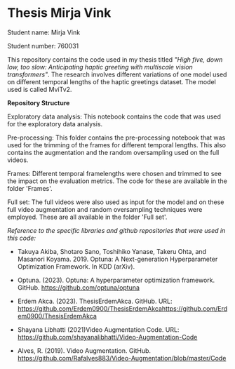 # Thesis Mirja Vink

Student name: Mirja Vink

Student number: 760031

This repository contains the code used in my thesis titled _"High five, down low, too slow: Anticipating haptic greeting with multiscale vision transformers"_. The research involves different variations of one model used on different temporal lengths of the haptic greetings dataset. The model used is called MviTv2. 

**Repository Structure**

Exploratory data analysis: This notebook contains the code that was used for the exploratory data analysis. 

Pre-processing: This folder contains the pre-processing notebook that was used for the trimming of the frames for different temporal lengths. This also contains the augmentation and the random oversampling used on the full videos. 

Frames: Different temporal framelengths were chosen and trimmed to see the impact on the evaluation metrics. The code for these are available in the folder 'Frames'. 

Full set: The full videos were also used as input for the model and on these full video augmentation and random oversampling techniques were employed. These are all available in the folder 'Full set'. 

_Reference to the specific libraries and github repositories that were used in this code:_

-  Takuya Akiba, Shotaro Sano, Toshihiko Yanase, Takeru Ohta, and Masanori Koyama. 2019. Optuna: A Next-generation Hyperparameter Optimization Framework. In KDD (arXiv).

- Optuna. (2023). Optuna: A hyperparameter optimization framework. GitHub. https://github.com/optuna/optuna

- Erdem Akca. (2023). ThesisErdemAkca. GitHub. URL: https://github.com/Erdem0900/ThesisErdemAkcahttps://github.com/Erdem0900/ThesisErdemAkca

- Shayana Libhatti (2021)Video Augmentation Code. URL: https://github.com/shayanalibhatti/Video-Augmentation-Code

- Alves, R. (2019). Video Augmentation. GitHub. https://github.com/Rafalves883/Video-Augmentation/blob/master/Code

